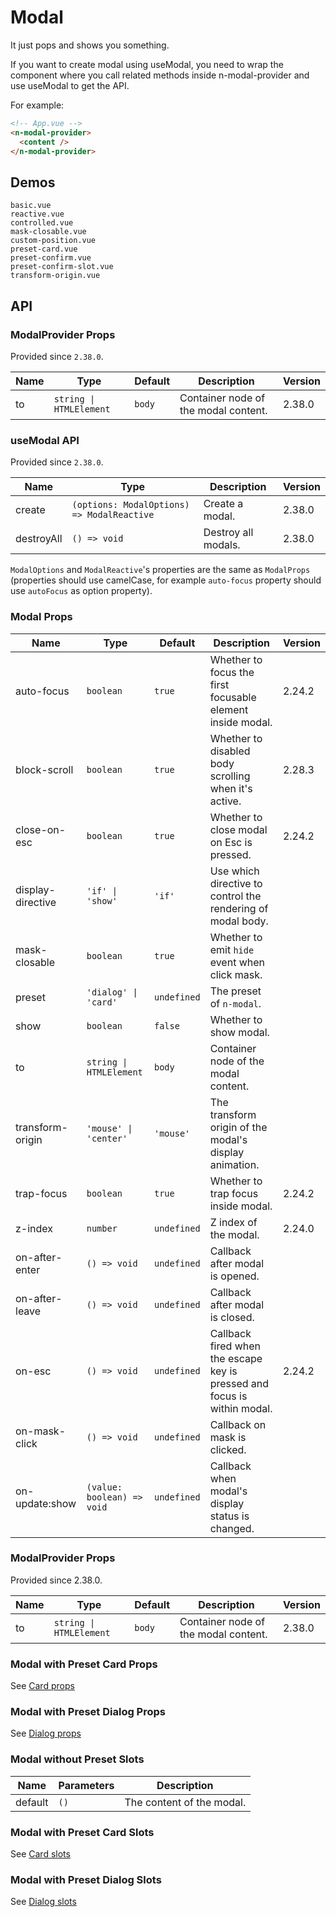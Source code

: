 # Modal

It just pops and shows you something.

<n-alert title="Prerequisite" type="warning" :bordered="false">
  If you want to create modal using <n-text code>useModal</n-text>, you need to wrap the component where you call related methods inside <n-text code>n-modal-provider</n-text> and use <n-text code>useModal</n-text> to get the API.
</n-alert>

For example:

```html
<!-- App.vue -->
<n-modal-provider>
  <content />
</n-modal-provider>
```

## Demos

```demo
basic.vue
reactive.vue
controlled.vue
mask-closable.vue
custom-position.vue
preset-card.vue
preset-confirm.vue
preset-confirm-slot.vue
transform-origin.vue
```

## API

### ModalProvider Props

Provided since `2.38.0`.

| Name | Type | Default | Description | Version |
| --- | --- | --- | --- | --- |
| to | `string \| HTMLElement` | `body` | Container node of the modal content. | 2.38.0 |

### useModal API

Provided since `2.38.0`.

| Name | Type | Description | Version |
| --- | --- | --- | --- |
| create | `(options: ModalOptions) => ModalReactive` | Create a modal. | 2.38.0 |
| destroyAll | `() => void` | Destroy all modals. | 2.38.0 |

`ModalOptions` and `ModalReactive`'s properties are the same as `ModalProps` (properties should use camelCase, for example `auto-focus` property should use `autoFocus` as option property).

### Modal Props

| Name | Type | Default | Description | Version |
| --- | --- | --- | --- | --- |
| auto-focus | `boolean` | `true` | Whether to focus the first focusable element inside modal. | 2.24.2 |
| block-scroll | `boolean` | `true` | Whether to disabled body scrolling when it's active. | 2.28.3 |
| close-on-esc | `boolean` | `true` | Whether to close modal on Esc is pressed. | 2.24.2 |
| display-directive | `'if' \| 'show'` | `'if'` | Use which directive to control the rendering of modal body. |  |
| mask-closable | `boolean` | `true` | Whether to emit `hide` event when click mask. |  |
| preset | `'dialog' \| 'card'` | `undefined` | The preset of `n-modal`. |  |
| show | `boolean` | `false` | Whether to show modal. |  |
| to | `string \| HTMLElement` | `body` | Container node of the modal content. |  |
| transform-origin | `'mouse' \| 'center'` | `'mouse'` | The transform origin of the modal's display animation. |  |
| trap-focus | `boolean` | `true` | Whether to trap focus inside modal. | 2.24.2 |
| z-index | `number` | `undefined` | Z index of the modal. | 2.24.0 |
| on-after-enter | `() => void` | `undefined` | Callback after modal is opened. |  |
| on-after-leave | `() => void` | `undefined` | Callback after modal is closed. |  |
| on-esc | `() => void` | `undefined` | Callback fired when the escape key is pressed and focus is within modal. | 2.24.2 |
| on-mask-click | `() => void` | `undefined` | Callback on mask is clicked. |  |
| on-update:show | `(value: boolean) => void` | `undefined` | Callback when modal's display status is changed. |  |

### ModalProvider Props

Provided since 2.38.0.

| Name | Type | Default | Description | Version |
| --- | --- | --- | --- | --- |
| to | `string \| HTMLElement` | `body` | Container node of the modal content. | 2.38.0 |

### Modal with Preset Card Props

See [Card props](card#Card-Props)

### Modal with Preset Dialog Props

See [Dialog props](dialog#Dialog-Props)

### Modal without Preset Slots

| Name    | Parameters | Description               |
| ------- | ---------- | ------------------------- |
| default | `()`       | The content of the modal. |

### Modal with Preset Card Slots

See [Card slots](card#Card-Slots)

### Modal with Preset Dialog Slots

See [Dialog slots](dialog#Dialog-Slots)
